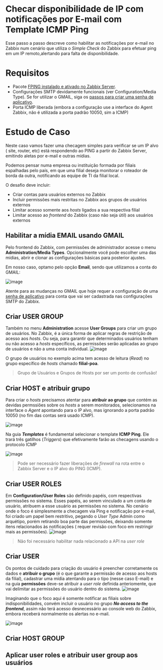 # Checar disponibilidade de IP com notificações por E-mail com Template ICMP Ping
Esse passo a passo descreve como habilitar as notificações por e-mail no Zabbix num cenário que utiliza o _Simple Check_ do Zabbix para efetuar ping em um IP remoto,alertando para falta de disponibilidade.

# Requisitos
- Pacote [FPING instalado e ativado no Zabbix Server](https://www.zabbix.com/forum/zabbix-cookbook/10399-complete-guide-setting-up-simple-ping-non-agent).
- Configurações SMTP devidamente funcionais (ver Configuration/Media Type). Se for utilizar o GMAIL, siga os [passos para criar uma senha de aplicativo](https://support.google.com/accounts/answer/185833?hl=pt).
- Porta ICMP liberada (embora a configuração use a interface do Agent Zabbix, não é utilizada a porta padrão 10050, sim a ICMP)

# Estudo de Caso
Neste caso vamos fazer uma checagem simples para verificar se um IP alvo ( site, router, etc) está respondendo ao PING a partir do Zabbix Server, emitindo aletas por e-mail e outras mídias. 

Podemos pensar numa empresa ou instituição formada por filiais espalhadas pelo país, em que uma filial deseja monitorar o roteador de borda da outra, notificando as equipe de TI da filial local.

O desafio deve incluir:
 - Criar contas para usuários externos no Zabbix
 - Incluir permissões mais restritas no Zabbix aos grupos de usuários externos
 - Limitar acesso somente aos _hosts_ ligados a sua respectiva filial
 - Limitar acesso ao _frontend_ do Zabbix (caso não seja útil) aos usuários externos

## Habilitar a mídia EMAIL usando GMAIL
Pelo frontend do Zabbix, com permissões de administrador acesse o menu **Administration/Media Types**. Opcionalmente você pode escolher uma das mídias, abrir e clonar as configurações básicas para posterior ajustes.

Em nosso caso, optamo pelo opção **Email**, sendo que utilizamos a conta do GMAIL:

![image](https://user-images.githubusercontent.com/6537456/130980443-63086700-a4ee-4bc3-8cf8-fd1bad16c15b.png)

Atente para as mudanças no GMAIL que hoje requer a configuração de uma [senha de aplicativo](https://support.google.com/accounts/answer/185833?hl=pt) para conta que vai ser cadastrada nas configurações SMTP do Zabbix.

## Criar USER GROUP
Também no menu **Administration** acesse **User Groups** para criar um grupo de usuários. No Zabbix, é a única forma de aplicar regras de restrição de acesso aos _hosts_. Ou seja, para garantir que determinados usuários tenham ou não acesso a _hosts_ específicos, as permissões serão aplicadas ao grupo de usuários e não a uma conta individual.
![image](https://user-images.githubusercontent.com/6537456/130982416-ac0caa15-2214-415a-bc79-c7b825e2fdb8.png)

O grupo de usuários no exemplo acima tem acesso de leitura (_Read_) no grupo específico de _hosts_ chamado **filial-poa**. 
> Grupo de Usuários e Grupos de Hosts por ser um ponto de confusão!

## Criar HOST e atribuir grupo
Para criar o _hosts_ precisamos atentar para **atribuir ao grupo** que contém as devidas permssiões sobre os _hosts_ a serem monitorados, selecionamos na interface o _Agent_ apontando para o IP alvo, mas ignorando a porta padrão 10050 (no fim das contas será usado ICMP).

![image](https://user-images.githubusercontent.com/6537456/130987872-3feef9c9-2d14-4e02-87e7-382a1e15d6c3.png)

Na guia **_Templates_** é fundamental selecionar o template **ICMP Ping**. Ele trará três gatilhos (_Triggers_) que efetivamente farão as checagens usando o protocolo ICMP

![image](https://user-images.githubusercontent.com/6537456/130988502-1e88c9c6-feaa-4767-a2f3-669b9912770e.png)

> Pode ser necessário fazer liberações de _firewall_ na rota entre o Zabbix Server e o IP alvo do PING (ICMP).

## Criar USER ROLES
Em **Configuration/User Roles** são definido papéis, com respectivas permissões no sistema. Esses papéis, ao serem vinculado a um conta de usuário, atribuem a esse usuário as permissões no sistema. No cenário onde o foco é simplesmente a checagem via Ping e notificação por e-mail, foi criado um papel bem restritivo, pegando o _User Type_ Admin como arquétipo, porém retirando boa parte das permissões, deixando somente itens relacionados às notificações ( requer revisão com foco em restringir mais as permissões).
![image](https://user-images.githubusercontent.com/6537456/130984688-03500f13-9450-40be-9ed8-019d8159af72.png)

> Não foi necessário habilitar nada relacionado a API na _user role_

## Criar USER
Os pontos de cuidado para criação do usuário é preencher corretamente os dados e **atribuir o grupo** (é o que garante a permissão de acesso aos hosts da filial), cadastrar uma mídia atentando para o tipo (nesse caso E-mail) e na guia **permissões** deve-se atribuir a _user role_ definida anteriomente, que vai delimitar as permissões do usuário dentro do sistema.
![image](https://user-images.githubusercontent.com/6537456/130985753-7396f8b8-33a6-499a-9583-ae7554f823ce.png)

Imaginando que o foco aqui é somente notificar as filiais sobre indisponibilidades, convém incluir o usuário no grupo _**No access to the frontend**_, assim não terá acesso desnecessário ao console web do Zabbix, embora receberá normalmente os alertas no e-mail.

![image](https://user-images.githubusercontent.com/6537456/130985670-c08eec00-7f7c-4b20-acfc-a92f1dfad4cd.png)

## Criar HOST GROUP



## Aplicar user roles e atribuir user group aos usuários




